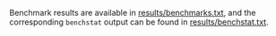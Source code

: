 Benchmark results are available in [results/benchmarks.txt](results/benchmarks.txt), 
and the corresponding `benchstat` output can be found in [results/benchstat.txt](results/benchstat.txt).